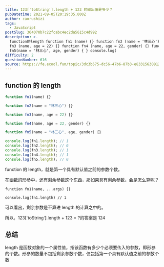 ```yaml
---
title: 123['toString'].length + 123 的输出值是多少？
pubDatetime: 2021-09-05T20:19:35.000Z
author: caorushizi
tags:
  - JavaScript
postSlug: 364070b7c22fcabc4ec2da5615c4d992
description: >-
  function的length function fn1 (name) {} function fn2 (name = '林三心') {} function
  fn3 (name, age = 22) {} function fn4 (name, age = 22, gender) {} function
  fn5(name = '林三心', age, gender) { } console.log(
difficulty: 2
questionNumber: 616
source: https://fe.ecool.fun/topic/3dc3b575-dc56-47b6-87b3-e83315630812
---
```


## function 的 length

```js
function fn1(name) {}

function fn2(name = "林三心") {}

function fn3(name, age = 22) {}

function fn4(name, age = 22, gender) {}

function fn5(name = "林三心", age, gender) {}

console.log(fn1.length); // 1
console.log(fn2.length); // 0
console.log(fn3.length); // 1
console.log(fn4.length); // 1
console.log(fn5.length); // 0
```

function 的 length，就是第一个具有默认值之前的参数个数。

在函数的形参中，还有剩余参数这个东西，那如果具有剩余参数，会是怎么算呢？

```
function fn1(name, ...args) {}

console.log(fn1.length) // 1
```

可以看出，剩余参数是不算进 length 的计算之中的。

所以，123['toString'].length + 123 = ?的答案是 124

## 总结

length 是函数对象的一个属性值，指该函数有多少个必须要传入的参数，即形参的个数。形参的数量不包括剩余参数个数，仅包括第一个具有默认值之前的参数个数
